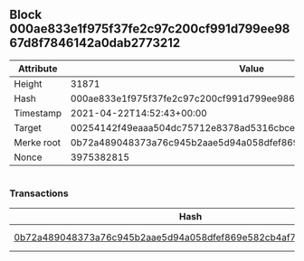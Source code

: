 ## Block 000ae833e1f975f37fe2c97c200cf991d799ee9867d8f7846142a0dab2773212

Attribute | Value
--- | ---
Height | 31871
Hash | 000ae833e1f975f37fe2c97c200cf991d799ee9867d8f7846142a0dab2773212
Timestamp | 2021-04-22T14:52:43+00:00
Target | 00254142f49eaaa504dc75712e8378ad5316cbcead634704b3734b6271167cc4
Merke root | 0b72a489048373a76c945b2aae5d94a058dfef869e582cb4af7c88eca0946f59
Nonce | 3975382815

```

```

### Transactions

Hash | Amount
--- | ---
[0b72a489048373a76c945b2aae5d94a058dfef869e582cb4af7c88eca0946f59](0b72a489048373a76c945b2aae5d94a058dfef869e582cb4af7c88eca0946f59.md) | 10.00000000 SKEPTI 
